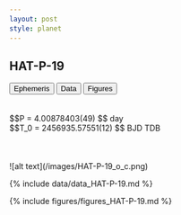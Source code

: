```yaml
---
layout: post
style: planet
---
```

<script src="../js/planets.js"></script>

## HAT-P-19

<!-- Tab links -->
<div class="tab">
<button class="tablinks" onclick="openCity(event, 'Ephemeris')">Ephemeris</button>
<button class="tablinks" onclick="openCity(event, 'Data')">Data</button>
<button class="tablinks" onclick="openCity(event, 'Figures')">Figures</button>
</div>

<!-- Tab content -->
<div id="Ephemeris" class="tabcontent" markdown="1">
<br/><br/>
$$P = 4.00878403(49) $$ day <br/>
$$T_0 = 2456935.57551(12) $$ BJD TDB
<br/><br/>
<br/><br/>
![alt text](/images/HAT-P-19_o_c.png)
</div>


<div id="Data" class="tabcontent" markdown="1">

{% include data/data_HAT-P-19.md %}

</div>

<div id="Figures" class="tabcontent" markdown="1">
{% include figures/figures_HAT-P-19.md %}
</div>


<script src="../js/tabs.js"></script>


